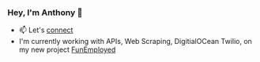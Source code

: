 ### Hey, I'm Anthony 👋

- 📫 Let's [connect](https://www.linkedin.com/in/anthonybrunonj)
- I'm currently working with APIs, Web Scraping, DigitialOCean Twilio, on my new project [FunEmployed](https://www.funemployed.net)
<!--
**nthonybruno/nthonybruno** is a ✨ _special_ ✨ repository because its `README.md` (this file) appears on your GitHub profile.

Here are some ideas to get you started:

- 🔭 I’m currently working on ...
- 🌱 I’m currently learning ...
- 👯 I’m looking to collaborate on ...
- 🤔 I’m looking for help with ...
- 💬 Ask me about ...
- 📫 How to reach me: ...
- 😄 Pronouns: ...
- ⚡ Fun fact: ...
-->
